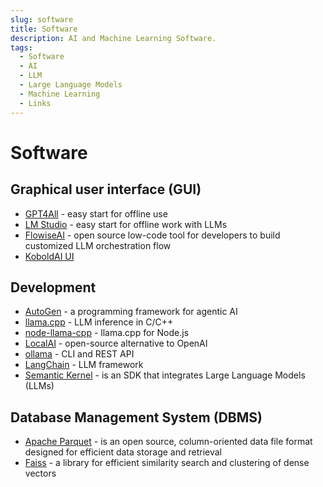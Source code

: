 ```yaml
---
slug: software
title: Software
description: AI and Machine Learning Software.
tags:
  - Software
  - AI
  - LLM
  - Large Language Models
  - Machine Learning
  - Links
---
```


# Software

## Graphical user interface (GUI)

* [GPT4All](https://www.nomic.ai/gpt4all) - easy start for offline use
* [LM Studio](https://lmstudio.ai/) - easy start for offline work with LLMs
* [FlowiseAI](https://flowiseai.com/) - open source low-code tool for developers to build customized LLM orchestration flow
* [KoboldAI UI](https://github.com/LostRuins/koboldcpp)

## Development

* [AutoGen](https://github.com/microsoft/autogen) - a programming framework for agentic AI
* [llama.cpp](https://github.com/ggerganov/llama.cpp) - LLM inference in C/C++
* [node-llama-cpp](https://github.com/withcatai/node-llama-cpp) - llama.cpp for Node.js
* [LocalAI](https://localai.io/) - open-source alternative to OpenAI
* [ollama](https://github.com/ollama) - CLI and REST API
* [LangChain](https://www.langchain.com/) - LLM framework
* [Semantic Kernel](https://github.com/microsoft/semantic-kernel) - is an SDK that integrates Large Language Models (LLMs)

## Database Management System (DBMS)

* [Apache Parquet](https://parquet.apache.org/) - is an open source, column-oriented data file format designed for efficient data storage and retrieval
* [Faiss](https://faiss.ai/) - a library for efficient similarity search and clustering of dense vectors

